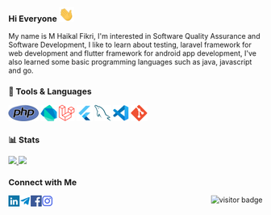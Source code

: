 ### Hi Everyone <img src="https://raw.githubusercontent.com/ABSphreak/ABSphreak/master/gifs/Hi.gif" width="30px">
My name is M Haikal Fikri, I'm interested in Software Quality Assurance and Software Development, I like to learn about testing, laravel framework for web development and flutter framework for android app development, I've also learned some basic programming languages such as java, javascript and go.


<!--
**mhaikalfikri252/mhaikalfikri252** is a ✨ _special_ ✨ repository because its `README.md` (this file) appears on your GitHub profile.

Here are some ideas to get you started:

- 🔭 I’m currently working on ...
- 🌱 I’m currently learning ...
- 👯 I’m looking to collaborate on ...
- 🤔 I’m looking for help with ...
- 💬 Ask me about ...
- 📫 How to reach me: ...
- 😄 Pronouns: ...
- ⚡ Fun fact: ...
-->

### 🔨 Tools & Languages
<a href="https://www.php.net/" title="PHP"><img src="icons/php.png" /></a>
<a href="https://dart.dev/" title="Dart"><img src="icons/dartlang.png" /></a>
<a href="https://laravel.com/" title="Laravel"><img src="icons/laravel.png" /></a>
<a href="https://flutter.dev/" title="Flutter"><img src="icons/flutter.png" /></a>
<a href="https://www.mysql.com/" title="MySQL"><img src="icons/mysql.png" /></a>
<a href="https://code.visualstudio.com/" title="Visual Studio Code"><img src="icons/vscode.png" /></a>
<a href="https://git-scm.com/" title="Git"><img src="icons/git.png" /></a>

### 📊 Stats
<a href="https://github.com/anuraghazra/github-readme-stats">
    <img src="https://github-readme-stats.vercel.app/api?username=mhaikalfikri252&show_icons=true&bg_color=0d1117&text_color=FFF&border_color=444" height="165">
  </a>
  <a href="https://github.com/anuraghazra/github-readme-stats">
    <img src="https://github-readme-stats.vercel.app/api/top-langs/?username=mhaikalfikri252&layout=compact&bg_color=0d1117&text_color=FFF&border_color=444"  height="165">
</a>

### Connect with Me
<a href="https://www.linkedin.com/in/mhaikalfikri252/" target="blank"><img align="left" src="icons/linkedin.svg" alt="mhaikalfikri" width="22px" /></a>
<a href="https://t.me/mhaikalfikri252">
<img align="left" alt="Mhaikalfikri's Telegram" width="22px" src="icons/telegram.svg" />
</a>
<a href="https://www.facebook.com/mhaikal.fikri.1671/" target="blank"><img align="left" src="icons/facebook.svg" alt="mhaikalfikri" width="22px" /></a>
<a href="https://www.instagram.com/mhaikalfikri252/" target="blank"><img align="left" src="icons/instagram.svg" alt="mhaikalfikri" width="22px" /></a>

<p  align="right">
<img src="https://visitor-badge.laobi.icu/badge?page_id=mhaikalfikri252.mhaikalfikri252" alt="visitor badge"/>       
</p>
